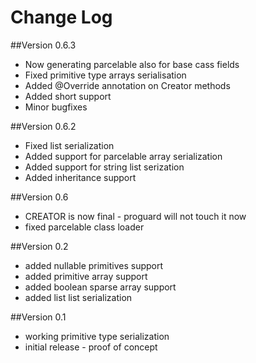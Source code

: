 # Change Log

##Version 0.6.3

* Now generating parcelable also for base cass fields
* Fixed primitive type arrays serialisation
* Added @Override annotation on Creator methods
* Added short support
* Minor bugfixes

##Version 0.6.2

* Fixed list serialization
* Added support for parcelable array serialization
* Added support for string list serization
* Added inheritance support

##Version 0.6

* CREATOR is now final - proguard will not touch it now
* fixed parcelable class loader

##Version 0.2

* added nullable primitives support
* added primitive array support
* added boolean sparse array support
* added list list serialization

##Version 0.1

* working primitive type serialization
* initial release - proof of concept
